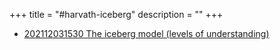 +++
title = "#harvath-iceberg"
description = ""
+++



- [202112031530 The iceberg model (levels of understanding)](/zettelkasten/202112031530-the-iceberg-model--levels-of-understanding-)
